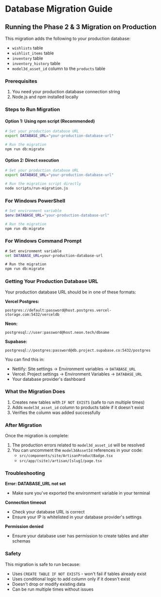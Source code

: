 # Database Migration Guide

## Running the Phase 2 & 3 Migration on Production

This migration adds the following to your production database:
- `wishlists` table
- `wishlist_items` table
- `inventory` table
- `inventory_history` table
- `model3d_asset_id` column to the `products` table

### Prerequisites

1. You need your production database connection string
2. Node.js and npm installed locally

### Steps to Run Migration

#### Option 1: Using npm script (Recommended)

```bash
# Set your production database URL
export DATABASE_URL="your-production-database-url"

# Run the migration
npm run db:migrate
```

#### Option 2: Direct execution

```bash
# Set your production database URL
export DATABASE_URL="your-production-database-url"

# Run the migration script directly
node scripts/run-migration.js
```

### For Windows PowerShell

```powershell
# Set environment variable
$env:DATABASE_URL="your-production-database-url"

# Run the migration
npm run db:migrate
```

### For Windows Command Prompt

```cmd
# Set environment variable
set DATABASE_URL=your-production-database-url

# Run the migration
npm run db:migrate
```

### Getting Your Production Database URL

Your production database URL should be in one of these formats:

**Vercel Postgres:**
```
postgres://default:password@host.postgres.vercel-storage.com:5432/verceldb
```

**Neon:**
```
postgresql://user:password@host.neon.tech/dbname
```

**Supabase:**
```
postgresql://postgres:password@db.project.supabase.co:5432/postgres
```

You can find this in:
- Netlify: Site settings → Environment variables → `DATABASE_URL`
- Vercel: Project settings → Environment Variables → `DATABASE_URL`
- Your database provider's dashboard

### What the Migration Does

1. Creates new tables with `IF NOT EXISTS` (safe to run multiple times)
2. Adds `model3d_asset_id` column to products table if it doesn't exist
3. Verifies the column was added successfully

### After Migration

Once the migration is complete:

1. The production errors related to `model3d_asset_id` will be resolved
2. You can uncomment the `model3dAssetId` references in your code:
   - `src/components/site/ArtisanProductBadge.tsx`
   - `src/app/(site)/artisan/[slug]/page.tsx`

### Troubleshooting

**Error: DATABASE_URL not set**
- Make sure you've exported the environment variable in your terminal

**Connection timeout**
- Check your database URL is correct
- Ensure your IP is whitelisted in your database provider's settings

**Permission denied**
- Ensure your database user has permission to create tables and alter schemas

### Safety

This migration is safe to run because:
- Uses `CREATE TABLE IF NOT EXISTS` - won't fail if tables already exist
- Uses conditional logic to add column only if it doesn't exist
- Doesn't drop or modify existing data
- Can be run multiple times without issues
